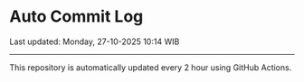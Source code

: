 # Auto Commit Log

Last updated: Monday, 27-10-2025 10:14 WIB

---

This repository is automatically updated every 2 hour using GitHub Actions.
